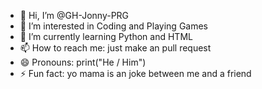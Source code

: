 - 👋 Hi, I’m @GH-Jonny-PRG
- 👀 I’m interested in Coding and Playing Games
- 🌱 I’m currently learning Python and HTML
- 📫 How to reach me: just make an pull request
- 😄 Pronouns: print("He / Him")
- ⚡ Fun fact: yo mama is an joke between me and a friend 
